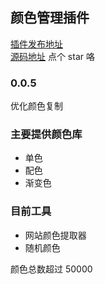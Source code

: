 ## 颜色管理插件

[插件发布地址](https://yuanliao.info/d/1434) <br/>
[源码地址](https://github.com/xiaou66/color-manager) 点个 star 咯

### 0.0.5

优化颜色复制

### 主要提供颜色库

- 单色
- 配色
- 渐变色

### 目前工具

- 网站颜色提取器
- 随机颜色

颜色总数超过 50000
